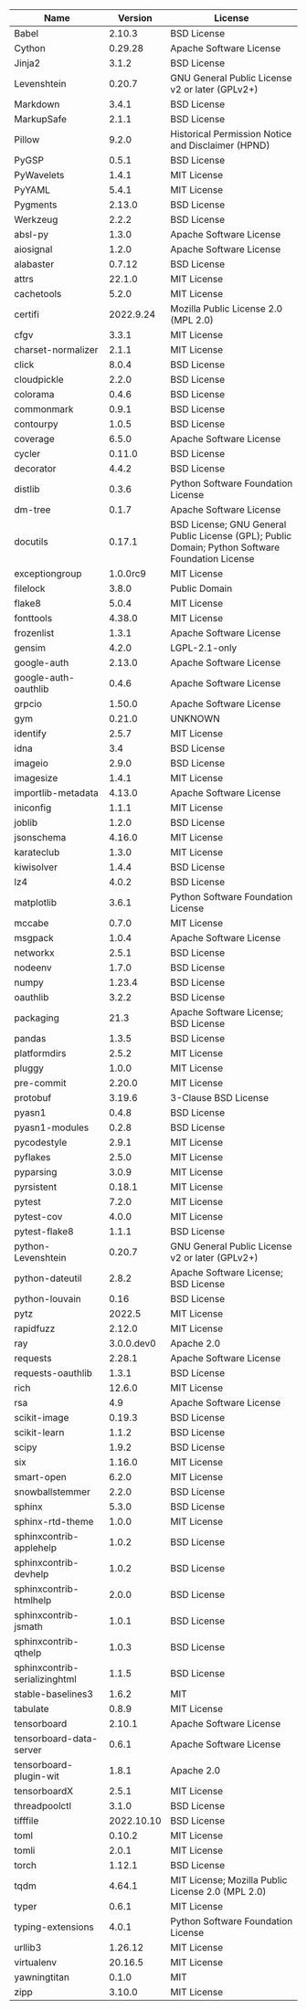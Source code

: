 | Name                          | Version    | License                                                                                          |
|-------------------------------|------------|--------------------------------------------------------------------------------------------------|
| Babel                         | 2.10.3     | BSD License                                                                                      |
| Cython                        | 0.29.28    | Apache Software License                                                                          |
| Jinja2                        | 3.1.2      | BSD License                                                                                      |
| Levenshtein                   | 0.20.7     | GNU General Public License v2 or later (GPLv2+)                                                  |
| Markdown                      | 3.4.1      | BSD License                                                                                      |
| MarkupSafe                    | 2.1.1      | BSD License                                                                                      |
| Pillow                        | 9.2.0      | Historical Permission Notice and Disclaimer (HPND)                                               |
| PyGSP                         | 0.5.1      | BSD License                                                                                      |
| PyWavelets                    | 1.4.1      | MIT License                                                                                      |
| PyYAML                        | 5.4.1      | MIT License                                                                                      |
| Pygments                      | 2.13.0     | BSD License                                                                                      |
| Werkzeug                      | 2.2.2      | BSD License                                                                                      |
| absl-py                       | 1.3.0      | Apache Software License                                                                          |
| aiosignal                     | 1.2.0      | Apache Software License                                                                          |
| alabaster                     | 0.7.12     | BSD License                                                                                      |
| attrs                         | 22.1.0     | MIT License                                                                                      |
| cachetools                    | 5.2.0      | MIT License                                                                                      |
| certifi                       | 2022.9.24  | Mozilla Public License 2.0 (MPL 2.0)                                                             |
| cfgv                          | 3.3.1      | MIT License                                                                                      |
| charset-normalizer            | 2.1.1      | MIT License                                                                                      |
| click                         | 8.0.4      | BSD License                                                                                      |
| cloudpickle                   | 2.2.0      | BSD License                                                                                      |
| colorama                      | 0.4.6      | BSD License                                                                                      |
| commonmark                    | 0.9.1      | BSD License                                                                                      |
| contourpy                     | 1.0.5      | BSD License                                                                                      |
| coverage                      | 6.5.0      | Apache Software License                                                                          |
| cycler                        | 0.11.0     | BSD License                                                                                      |
| decorator                     | 4.4.2      | BSD License                                                                                      |
| distlib                       | 0.3.6      | Python Software Foundation License                                                               |
| dm-tree                       | 0.1.7      | Apache Software License                                                                          |
| docutils                      | 0.17.1     | BSD License; GNU General Public License (GPL); Public Domain; Python Software Foundation License |
| exceptiongroup                | 1.0.0rc9   | MIT License                                                                                      |
| filelock                      | 3.8.0      | Public Domain                                                                                    |
| flake8                        | 5.0.4      | MIT License                                                                                      |
| fonttools                     | 4.38.0     | MIT License                                                                                      |
| frozenlist                    | 1.3.1      | Apache Software License                                                                          |
| gensim                        | 4.2.0      | LGPL-2.1-only                                                                                    |
| google-auth                   | 2.13.0     | Apache Software License                                                                          |
| google-auth-oauthlib          | 0.4.6      | Apache Software License                                                                          |
| grpcio                        | 1.50.0     | Apache Software License                                                                          |
| gym                           | 0.21.0     | UNKNOWN                                                                                          |
| identify                      | 2.5.7      | MIT License                                                                                      |
| idna                          | 3.4        | BSD License                                                                                      |
| imageio                       | 2.9.0      | BSD License                                                                                      |
| imagesize                     | 1.4.1      | MIT License                                                                                      |
| importlib-metadata            | 4.13.0     | Apache Software License                                                                          |
| iniconfig                     | 1.1.1      | MIT License                                                                                      |
| joblib                        | 1.2.0      | BSD License                                                                                      |
| jsonschema                    | 4.16.0     | MIT License                                                                                      |
| karateclub                    | 1.3.0      | MIT License                                                                                      |
| kiwisolver                    | 1.4.4      | BSD License                                                                                      |
| lz4                           | 4.0.2      | BSD License                                                                                      |
| matplotlib                    | 3.6.1      | Python Software Foundation License                                                               |
| mccabe                        | 0.7.0      | MIT License                                                                                      |
| msgpack                       | 1.0.4      | Apache Software License                                                                          |
| networkx                      | 2.5.1      | BSD License                                                                                      |
| nodeenv                       | 1.7.0      | BSD License                                                                                      |
| numpy                         | 1.23.4     | BSD License                                                                                      |
| oauthlib                      | 3.2.2      | BSD License                                                                                      |
| packaging                     | 21.3       | Apache Software License; BSD License                                                             |
| pandas                        | 1.3.5      | BSD License                                                                                      |
| platformdirs                  | 2.5.2      | MIT License                                                                                      |
| pluggy                        | 1.0.0      | MIT License                                                                                      |
| pre-commit                    | 2.20.0     | MIT License                                                                                      |
| protobuf                      | 3.19.6     | 3-Clause BSD License                                                                             |
| pyasn1                        | 0.4.8      | BSD License                                                                                      |
| pyasn1-modules                | 0.2.8      | BSD License                                                                                      |
| pycodestyle                   | 2.9.1      | MIT License                                                                                      |
| pyflakes                      | 2.5.0      | MIT License                                                                                      |
| pyparsing                     | 3.0.9      | MIT License                                                                                      |
| pyrsistent                    | 0.18.1     | MIT License                                                                                      |
| pytest                        | 7.2.0      | MIT License                                                                                      |
| pytest-cov                    | 4.0.0      | MIT License                                                                                      |
| pytest-flake8                 | 1.1.1      | BSD License                                                                                      |
| python-Levenshtein            | 0.20.7     | GNU General Public License v2 or later (GPLv2+)                                                  |
| python-dateutil               | 2.8.2      | Apache Software License; BSD License                                                             |
| python-louvain                | 0.16       | BSD License                                                                                      |
| pytz                          | 2022.5     | MIT License                                                                                      |
| rapidfuzz                     | 2.12.0     | MIT License                                                                                      |
| ray                           | 3.0.0.dev0 | Apache 2.0                                                                                       |
| requests                      | 2.28.1     | Apache Software License                                                                          |
| requests-oauthlib             | 1.3.1      | BSD License                                                                                      |
| rich                          | 12.6.0     | MIT License                                                                                      |
| rsa                           | 4.9        | Apache Software License                                                                          |
| scikit-image                  | 0.19.3     | BSD License                                                                                      |
| scikit-learn                  | 1.1.2      | BSD License                                                                                      |
| scipy                         | 1.9.2      | BSD License                                                                                      |
| six                           | 1.16.0     | MIT License                                                                                      |
| smart-open                    | 6.2.0      | MIT License                                                                                      |
| snowballstemmer               | 2.2.0      | BSD License                                                                                      |
| sphinx                        | 5.3.0      | BSD License                                                                                      |
| sphinx-rtd-theme              | 1.0.0      | MIT License                                                                                      |
| sphinxcontrib-applehelp       | 1.0.2      | BSD License                                                                                      |
| sphinxcontrib-devhelp         | 1.0.2      | BSD License                                                                                      |
| sphinxcontrib-htmlhelp        | 2.0.0      | BSD License                                                                                      |
| sphinxcontrib-jsmath          | 1.0.1      | BSD License                                                                                      |
| sphinxcontrib-qthelp          | 1.0.3      | BSD License                                                                                      |
| sphinxcontrib-serializinghtml | 1.1.5      | BSD License                                                                                      |
| stable-baselines3             | 1.6.2      | MIT                                                                                              |
| tabulate                      | 0.8.9      | MIT License                                                                                      |
| tensorboard                   | 2.10.1     | Apache Software License                                                                          |
| tensorboard-data-server       | 0.6.1      | Apache Software License                                                                          |
| tensorboard-plugin-wit        | 1.8.1      | Apache 2.0                                                                                       |
| tensorboardX                  | 2.5.1      | MIT License                                                                                      |
| threadpoolctl                 | 3.1.0      | BSD License                                                                                      |
| tifffile                      | 2022.10.10 | BSD License                                                                                      |
| toml                          | 0.10.2     | MIT License                                                                                      |
| tomli                         | 2.0.1      | MIT License                                                                                      |
| torch                         | 1.12.1     | BSD License                                                                                      |
| tqdm                          | 4.64.1     | MIT License; Mozilla Public License 2.0 (MPL 2.0)                                                |
| typer                         | 0.6.1      | MIT License                                                                                      |
| typing-extensions             | 4.0.1      | Python Software Foundation License                                                               |
| urllib3                       | 1.26.12    | MIT License                                                                                      |
| virtualenv                    | 20.16.5    | MIT License                                                                                      |
| yawningtitan                  | 0.1.0      | MIT                                                                                              |
| zipp                          | 3.10.0     | MIT License                                                                                      |
